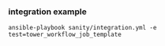 ### integration example

```
ansible-playbook sanity/integration.yml -e test=tower_workflow_job_template
```


